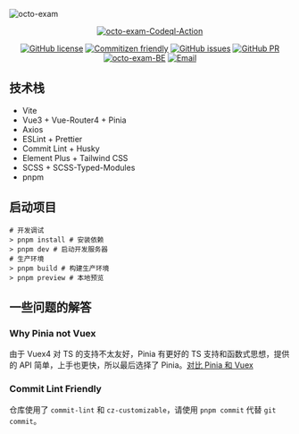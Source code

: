 ![octo-exam](https://socialify.git.ci/Lmmmmmm-bb/octo-exam/image?description=1&language=1&name=1&theme=Light)

<p align="center">
<a href="https://github.com/Lmmmmmm-bb/octo-exam/actions/workflows/codeql-analysis.yml"><img alt="octo-exam-Codeql-Action" src="https://github.com/Lmmmmmm-bb/octo-exam/actions/workflows/codeql-analysis.yml/badge.svg"></a>
</p>
<p align="center">
<a href="https://github.com/Lmmmmmm-bb/octo-exam/blob/main/LICENSE"><img alt="GitHub license" src="https://img.shields.io/github/license/Lmmmmmm-bb/octo-exam"></a>
<a href="http://commitizen.github.io/cz-cli/"><img alt="Commitizen friendly" src="https://img.shields.io/badge/commitizen-friendly-brightgreen.svg"></a>
<a href="https://github.com/Lmmmmmm-bb/octo-exam/issues"><img alt="GitHub issues" src="https://img.shields.io/github/issues/Lmmmmmm-bb/octo-exam"></a>
<a href="https://github.com/Lmmmmmm-bb/octo-exam/pulls"><img alt="GitHub PR" src="https://img.shields.io/badge/PR-Welcome-%2345A2FF"></a>
<a href="https://github.com/Xujingling927/OnlineExamSystem"><img alt="octo-exam-BE" src="https://img.shields.io/badge/BE-Xujingling927-blue"></a>
<a href="mailto:lmmmmmm12138@gmail.com"><img alt="Email" src="https://img.shields.io/badge/Email-Google-%23d95040"></a>
</p>

## 技术栈

- Vite
- Vue3 + Vue-Router4 + Pinia
- Axios
- ESLint + Prettier
- Commit Lint + Husky
- Element Plus + Tailwind CSS
- SCSS + SCSS-Typed-Modules
- pnpm

## 启动项目

```shell
# 开发调试
> pnpm install # 安装依赖
> pnpm dev # 启动开发服务器
# 生产环境
> pnpm build # 构建生产环境
> pnpm preview # 本地预览
```

## 一些问题的解答

### Why Pinia not Vuex

由于 Vuex4 对 TS 的支持不太友好，Pinia 有更好的 TS 支持和函数式思想，提供的 API 简单，上手也更快，所以最后选择了 Pinia。[对比 Pinia 和 Vuex](https://pinia.vuejs.org/introduction.html#comparison-with-vuex)

### Commit Lint Friendly

仓库使用了 `commit-lint` 和 `cz-customizable`，请使用 `pnpm commit` 代替 `git commit`。
